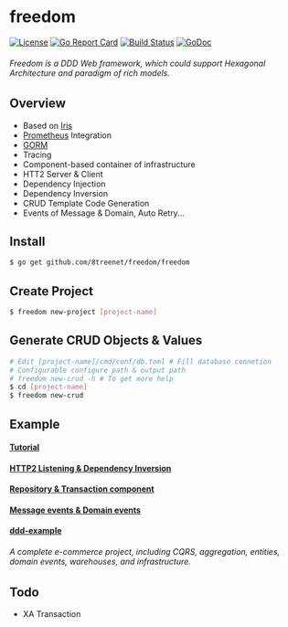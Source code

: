 # freedom
[![License](https://img.shields.io/badge/License-Apache%202.0-blue.svg)](https://github.com/8treenet/gotree/blob/master/LICENSE) [![Go Report Card](https://goreportcard.com/badge/github.com/8treenet/tcp)](https://goreportcard.com/report/github.com/8treenet/tcp) [![Build Status](https://travis-ci.org/8treenet/gotree.svg?branch=master)](https://travis-ci.org/8treenet/gotree) [![GoDoc](https://godoc.org/github.com/8treenet/gotree?status.svg)](https://godoc.org/github.com/8treenet/gotree)
###### Freedom is a DDD Web framework, which could support Hexagonal Architecture and paradigm of rich models.

## Overview
- Based on [Iris](https://iris-go.com/)
- [Prometheus](https://prometheus.io) Integration
- [GORM](https://gorm.io/)
- Tracing
- Component-based container of infrastructure
- HTT2 Server & Client
- Dependency Injection
- Dependency Inversion
- CRUD Template Code Generation
- Events of Message & Domain, Auto Retry...

## Install
```sh
$ go get github.com/8treenet/freedom/freedom
```

## Create Project
```sh
$ freedom new-project [project-name]
```

## Generate CRUD Objects & Values
```sh
# Edit [project-name]/cmd/conf/db.toml # Fill database connetion
# Configurable configure path & output path
# freedom new-crud -h # To get more help
$ cd [project-name]
$ freedom new-crud
```

## Example

#### [Tutorial](https://github.com/8treenet/freedom/blob/master/example/base)
#### [HTTP2 Listening & Dependency Inversion](https://github.com/8treenet/freedom/blob/master/example/http2)
#### [Repository & Transaction component](https://github.com/8treenet/freedom/blob/master/example/infra-example)
#### [Message events & Domain events](https://github.com/8treenet/freedom/blob/master/example/event-example)
#### [ddd-example](https://github.com/8treenet/freedom/blob/master/example/ddd-example)
###### A complete e-commerce project, including CQRS, aggregation, entities, domain events, warehouses, and infrastructure.


## Todo
- XA Transaction
